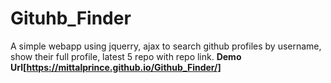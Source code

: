 # Gituhb_Finder
A simple webapp using jquerry, ajax to search github profiles by username, show their full profile, latest 5 repo with repo link. **Demo Url[https://mittalprince.github.io/Github_Finder/]** 
